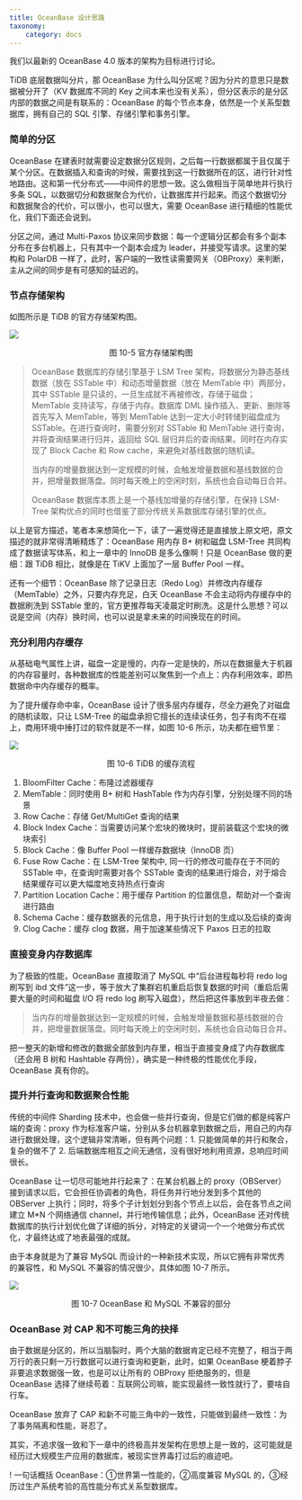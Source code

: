 ```yaml
---
title: OceanBase 设计思路
taxonomy:
    category: docs
---
```


我们以最新的 OceanBase 4.0 版本的架构为目标进行讨论。

TiDB 底层数据叫分片，那 OceanBase 为什么叫分区呢？因为分片的意思只是数据被分开了（KV 数据库不同的 Key 之间本来也没有关系），但分区表示的是分区内部的数据之间是有联系的：OceanBase 的每个节点本身，依然是一个关系型数据库，拥有自己的 SQL 引擎、存储引擎和事务引擎。

### 简单的分区

OceanBase 在建表时就需要设定数据分区规则，之后每一行数据都属于且仅属于某个分区。在数据插入和查询的时候，需要找到这一行数据所在的区，进行针对性地路由。这和第一代分布式——中间件的思想一致。这么做相当于简单地并行执行多条 SQL，以数据切分和数据聚合为代价，让数据库并行起来。而这个数据切分和数据聚合的代价，可以很小，也可以很大，需要 OceanBase 进行精细的性能优化，我们下面还会说到。

分区之间，通过 Multi-Paxos 协议来同步数据：每一个逻辑分区都会有多个副本分布在多台机器上，只有其中一个副本会成为 leader，并接受写请求。这里的架构和 PolarDB 一样了，此时，客户端的一致性读需要网关（OBProxy）来判断，主从之间的同步是有可感知的延迟的。

### 节点存储架构

如图所示是 TiDB 的官方存储架构图。

![](https://qn.lvwenhan.com/2023-02-03-16753586717146.jpg)
<center>图 10-5 官方存储架构图</center>

> OceanBase 数据库的存储引擎基于 LSM Tree 架构，将数据分为静态基线数据（放在 SSTable 中）和动态增量数据（放在 MemTable 中）两部分，其中 SSTable 是只读的，一旦生成就不再被修改，存储于磁盘；MemTable 支持读写，存储于内存。数据库 DML 操作插入、更新、删除等首先写入 MemTable，等到 MemTable 达到一定大小时转储到磁盘成为 SSTable。在进行查询时，需要分别对 SSTable 和 MemTable 进行查询，并将查询结果进行归并，返回给 SQL 层归并后的查询结果。同时在内存实现了 Block Cache 和 Row cache，来避免对基线数据的随机读。
>
> 当内存的增量数据达到一定规模的时候，会触发增量数据和基线数据的合并，把增量数据落盘。同时每天晚上的空闲时刻，系统也会自动每日合并。
>
> OceanBase 数据库本质上是一个基线加增量的存储引擎，在保持 LSM-Tree 架构优点的同时也借鉴了部分传统关系数据库存储引擎的优点。

以上是官方描述，笔者本来想简化一下，读了一遍觉得还是直接放上原文吧，原文描述的就非常得清晰精炼了：OceanBase 用内存 B+ 树和磁盘 LSM-Tree 共同构成了数据读写体系，和上一章中的 InnoDB 是多么像啊！只是 OceanBase 做的更细：跟 TiDB 相比，就像是在 TiKV 上面加了一层 Buffer Pool 一样。

还有一个细节：OceanBase 除了记录日志（Redo Log）并修改内存缓存（MemTable）之外，只要内存充足，白天 OceanBase 不会主动将内存缓存中的数据刷洗到 SSTable 里的，官方更推荐每天凌晨定时刷洗。这是什么思想？可以说是空间（内存）换时间，也可以说是拿未来的时间换现在的时间。

### 充分利用内存缓存

从基础电气属性上讲，磁盘一定是慢的，内存一定是快的，所以在数据量大于机器的内存容量时，各种数据库的性能差别可以聚焦到一个点上：内存利用效率，即热数据命中内存缓存的概率。

为了提升缓存命中率，OceanBase 设计了很多层内存缓存，尽全力避免了对磁盘的随机读取，只让 LSM-Tree 的磁盘承担它擅长的连续读任务，包子有肉不在褶上，商用环境中捶打过的软件就是不一样，如图 10-6 所示，功夫都在细节里：

![](https://qn.lvwenhan.com/2023-02-03-16753613663568.jpg)
<center>图 10-6 TiDB 的缓存流程</center>

1. BloomFilter Cache：布隆过滤器缓存
2. MemTable：同时使用 B+ 树和 HashTable 作为内存引擎，分别处理不同的场景
2. Row Cache：存储 Get/MultiGet 查询的结果
3. Block Index Cache：当需要访问某个宏块的微块时，提前装载这个宏块的微块索引
4. Block Cache：像 Buffer Pool 一样缓存数据块（InnoDB 页）
5. Fuse Row Cache：在 LSM-Tree 架构中, 同一行的修改可能存在于不同的 SSTable 中，在查询时需要对各个 SSTable 查询的结果进行熔合，对于熔合结果缓存可以更大幅度地支持热点行查询
6. Partition Location Cache：用于缓存 Partition 的位置信息，帮助对一个查询进行路由
7. Schema Cache：缓存数据表的元信息，用于执行计划的生成以及后续的查询
8. Clog Cache：缓存 clog 数据，用于加速某些情况下 Paxos 日志的拉取

### 直接变身内存数据库

为了极致的性能，OceanBase 直接取消了 MySQL 中“后台进程每秒将 redo log 刷写到 ibd 文件”这一步，等于放大了集群宕机重启后恢复数据的时间（重启后需要大量的时间和磁盘 I/O 将 redo log 刷写入磁盘），然后把这件事放到半夜去做：

> 当内存的增量数据达到一定规模的时候，会触发增量数据和基线数据的合并，把增量数据落盘。同时每天晚上的空闲时刻，系统也会自动每日合并。

把一整天的新增和修改的数据全部放到内存里，相当于直接变身成了内存数据库（还会用 B 树和 Hashtable 存两份），确实是一种终极的性能优化手段，OceanBase 真有你的。

### 提升并行查询和数据聚合性能

传统的中间件 Sharding 技术中，也会做一些并行查询，但是它们做的都是纯客户端的查询：proxy 作为标准客户端，分别从多台机器拿到数据之后，用自己的内存进行数据处理，这个逻辑非常清晰，但有两个问题：1. 只能做简单的并行和聚合，复杂的做不了 2. 后端数据库相互之间无通信，没有很好地利用资源，总响应时间很长。

OceanBase 让一切尽可能地并行起来了：在某台机器上的 proxy（OBServer） 接到请求以后，它会担任协调者的角色，将任务并行地分发到多个其他的 OBServer 上执行；同时，将多个子计划划分到各个节点上以后，会在各节点之间建立 M*N 个网络通信 channel，并行地传输信息；此外，OceanBase 还对传统数据库的执行计划优化做了详细的拆分，对特定的关键词一个一个地做分布式优化，才最终达成了地表最强的成就。

由于本身就是为了兼容 MySQL 而设计的一种新技术实现，所以它拥有非常优秀的兼容性，和 MySQL 不兼容的情况很少，具体如图 10-7 所示。


![](https://qn.lvwenhan.com/2023-01-31-16751694183975.jpg)
<center>图 10-7 OceanBase 和 MySQL 不兼容的部分</center>

### OceanBase 对 CAP 和不可能三角的抉择

由于数据是分区的，所以当脑裂时，两个大脑的数据肯定已经不完整了，相当于两万行的表只剩一万行数据可以进行查询和更新，此时，如果 OceanBase 梗着脖子非要追求数据强一致，也是可以让所有的 OBProxy 拒绝服务的，但是 OceanBase 选择了继续苟着：互联网公司嘛，能实现最终一致性就行了，要啥自行车。

OceanBase 放弃了 CAP 和新不可能三角中的一致性，只能做到最终一致性：为了事务隔离和性能，哥忍了。

其实，不追求强一致和下一章中的终极高并发架构在思想上是一致的，这可能就是经历过大规模生产应用的数据库，被现实世界毒打过后的痕迹吧。

! 一句话概括 OceanBase：①世界第一性能的，②高度兼容 MySQL 的，③经历过生产系统考验的高性能分布式关系型数据库。
